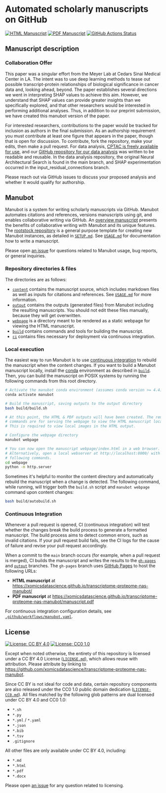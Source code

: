 # Automated scholarly manuscripts on GitHub

<!-- usage note: edit the H1 title above to personalize the manuscript -->

[![HTML Manuscript](https://img.shields.io/badge/manuscript-HTML-blue.svg)](https://xomicsdatascience.github.io/transcriptome-proteome-nas-manubot/)
[![PDF Manuscript](https://img.shields.io/badge/manuscript-PDF-blue.svg)](https://xomicsdatascience.github.io/transcriptome-proteome-nas-manubot/manuscript.pdf)
[![GitHub Actions Status](https://github.com/xomicsdatascience/transcriptome-proteome-nas-manubot/workflows/Manubot/badge.svg)](https://github.com/xomicsdatascience/transcriptome-proteome-nas-manubot/actions)

## Manuscript description

<!-- usage note: edit this section. -->

### Collaboration Offer
 
This paper was a singular effort from the Meyer Lab at Cedars Sinai Medical Center in LA. The intent was to use deep learning methods to tease out possible transcript-protein relationships of biological significance in cancer data and, looking ahead, beyond. The paper establishes several directions we went in interpreting SHAP values to achieve this aim. However, we understand that SHAP values can provide greater insights than we specifically explored, and that other researchers would be interested in performing additional analyses. Thus, in addition to our preprint submission, we have created this manubot version of the paper.
 
For interested researchers, contributions to the paper would be tracked for inclusion as authors in the final submission. As an authorship requirement you must contribute at least one figure that appears in the paper, though that is open for discussion. To contribute, fork the repository, make your edits, then make a pull request. For data analysis, [CPTAC is freely available for use](https://github.com/PayneLab/cptac), and our [GitHub repository for our data analysis](https://github.com/xomicsdatascience/RnaToProteinDataModule) was written to be readable and reusable. In the data analysis repository, the original Neural Architectural Search is found in the main branch, and SHAP experimentation occurred in the input_residual_connections branch.
 
Please reach out via GitHub issues to discuss your proposed analysis and whether it would qualify for authorship.


## Manubot

<!-- usage note: do not edit this section -->

Manubot is a system for writing scholarly manuscripts via GitHub.
Manubot automates citations and references, versions manuscripts using git, and enables collaborative writing via GitHub.
An [overview manuscript](https://greenelab.github.io/meta-review/ "Open collaborative writing with Manubot") presents the benefits of collaborative writing with Manubot and its unique features.
The [rootstock repository](https://git.io/fhQH1) is a general purpose template for creating new Manubot instances, as detailed in [`SETUP.md`](SETUP.md).
See [`USAGE.md`](USAGE.md) for documentation how to write a manuscript.

Please open [an issue](https://git.io/fhQHM) for questions related to Manubot usage, bug reports, or general inquiries.

### Repository directories & files

The directories are as follows:

+ [`content`](content) contains the manuscript source, which includes markdown files as well as inputs for citations and references.
  See [`USAGE.md`](USAGE.md) for more information.
+ [`output`](output) contains the outputs (generated files) from Manubot including the resulting manuscripts.
  You should not edit these files manually, because they will get overwritten.
+ [`webpage`](webpage) is a directory meant to be rendered as a static webpage for viewing the HTML manuscript.
+ [`build`](build) contains commands and tools for building the manuscript.
+ [`ci`](ci) contains files necessary for deployment via continuous integration.

### Local execution

The easiest way to run Manubot is to use [continuous integration](#continuous-integration) to rebuild the manuscript when the content changes.
If you want to build a Manubot manuscript locally, install the [conda](https://conda.io) environment as described in [`build`](build).
Then, you can build the manuscript on POSIX systems by running the following commands from this root directory.

```sh
# Activate the manubot conda environment (assumes conda version >= 4.4)
conda activate manubot

# Build the manuscript, saving outputs to the output directory
bash build/build.sh

# At this point, the HTML & PDF outputs will have been created. The remaining
# commands are for serving the webpage to view the HTML manuscript locally.
# This is required to view local images in the HTML output.

# Configure the webpage directory
manubot webpage

# You can now open the manuscript webpage/index.html in a web browser.
# Alternatively, open a local webserver at http://localhost:8000/ with the
# following commands.
cd webpage
python -m http.server
```

Sometimes it's helpful to monitor the content directory and automatically rebuild the manuscript when a change is detected.
The following command, while running, will trigger both the `build.sh` script and `manubot webpage` command upon content changes:

```sh
bash build/autobuild.sh
```

### Continuous Integration

Whenever a pull request is opened, CI (continuous integration) will test whether the changes break the build process to generate a formatted manuscript.
The build process aims to detect common errors, such as invalid citations.
If your pull request build fails, see the CI logs for the cause of failure and revise your pull request accordingly.

When a commit to the `main` branch occurs (for example, when a pull request is merged), CI builds the manuscript and writes the results to the [`gh-pages`](https://github.com/xomicsdatascience/transcriptome-proteome-nas-manubot/tree/gh-pages) and [`output`](https://github.com/xomicsdatascience/transcriptome-proteome-nas-manubot/tree/output) branches.
The `gh-pages` branch uses [GitHub Pages](https://pages.github.com/) to host the following URLs:

+ **HTML manuscript** at https://xomicsdatascience.github.io/transcriptome-proteome-nas-manubot/
+ **PDF manuscript** at https://xomicsdatascience.github.io/transcriptome-proteome-nas-manubot/manuscript.pdf

For continuous integration configuration details, see [`.github/workflows/manubot.yaml`](.github/workflows/manubot.yaml).

## License

<!--
usage note: edit this section to change the license of your manuscript or source code changes to this repository.
We encourage users to openly license their manuscripts, which is the default as specified below.
-->

[![License: CC BY 4.0](https://img.shields.io/badge/License%20All-CC%20BY%204.0-lightgrey.svg)](http://creativecommons.org/licenses/by/4.0/)
[![License: CC0 1.0](https://img.shields.io/badge/License%20Parts-CC0%201.0-lightgrey.svg)](https://creativecommons.org/publicdomain/zero/1.0/)

Except when noted otherwise, the entirety of this repository is licensed under a CC BY 4.0 License ([`LICENSE.md`](LICENSE.md)), which allows reuse with attribution.
Please attribute by linking to https://github.com/xomicsdatascience/transcriptome-proteome-nas-manubot.

Since CC BY is not ideal for code and data, certain repository components are also released under the CC0 1.0 public domain dedication ([`LICENSE-CC0.md`](LICENSE-CC0.md)).
All files matched by the following glob patterns are dual licensed under CC BY 4.0 and CC0 1.0:

+ `*.sh`
+ `*.py`
+ `*.yml` / `*.yaml`
+ `*.json`
+ `*.bib`
+ `*.tsv`
+ `.gitignore`

All other files are only available under CC BY 4.0, including:

+ `*.md`
+ `*.html`
+ `*.pdf`
+ `*.docx`

Please open [an issue](https://github.com/xomicsdatascience/transcriptome-proteome-nas-manubot/issues) for any question related to licensing.
